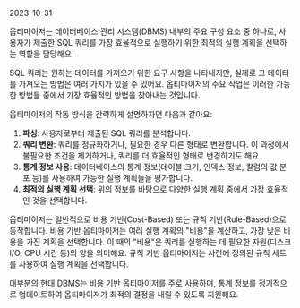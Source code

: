 2023-10-31
  
옵티마이저는 데이터베이스 관리 시스템(DBMS) 내부의 주요 구성 요소 중 하나로, 사용자가 제출한 SQL 쿼리를 가장 효율적으로 실행하기 위한 최적의 실행 계획을 선택하는 역할을 담당해요.

SQL 쿼리는 원하는 데이터를 가져오기 위한 요구 사항을 나타내지만, 실제로 그 데이터를 가져오는 방법은 여러 가지가 있을 수 있어요. 옵티마이저의 주요 작업은 이러한 가능한 방법들 중에서 가장 효율적인 방법을 찾아내는 것입니다.

옵티마이저의 작동 방식을 간략하게 설명하자면 다음과 같아요:

1. **파싱**: 사용자로부터 제출된 SQL 쿼리를 분석합니다.
2. **쿼리 변환**: 쿼리를 정규화하거나, 필요한 경우 다른 형태로 변환합니다. 이 과정에서 불필요한 조건을 제거하거나, 쿼리를 더 효율적인 형태로 변경하기도 해요.
3. **통계 정보 사용**: 데이터베이스의 통계 정보(테이블 크기, 인덱스 정보, 칼럼의 값 분포 등)를 사용하여 가능한 실행 계획들을 평가합니다.
4. **최적의 실행 계획 선택**: 위의 정보를 바탕으로 다양한 실행 계획 중에서 가장 효율적인 것을 선택합니다.

옵티마이저는 일반적으로 비용 기반(Cost-Based) 또는 규칙 기반(Rule-Based)으로 동작합니다. 비용 기반 옵티마이저는 여러 실행 계획의 "비용"을 계산하고, 가장 낮은 비용을 가진 계획을 선택합니다. 이 때의 "비용"은 쿼리를 실행하는 데 필요한 자원(디스크 I/O, CPU 시간 등)의 양을 의미해요. 규칙 기반 옵티마이저는 사전에 정의된 규칙 세트를 사용하여 실행 계획을 선택합니다.

대부분의 현대 DBMS는 비용 기반 옵티마이저를 주로 사용하며, 통계 정보를 정기적으로 업데이트하여 옵티마이저가 최적의 결정을 내릴 수 있도록 지원해요.